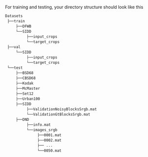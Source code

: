 For training and testing, your directory structure should look like this
    

`Datasets` <br/>
 `├──train`  <br/>
     `├──DFWB`   <br/>
     `└──SIDD`   <br/>
          `├──input_crops`   <br/>
          `└──target_crops`   <br/>
 `├──val`  <br/>
     `└──SIDD`   <br/>
          `├──input_crops`   <br/>
          `└──target_crops`   <br/>
 `└──test`  <br/>
     `├──BSD68`   <br/>
     `├──CBSD68`   <br/>
     `├──Kodak`   <br/>
     `├──McMaster`   <br/>
     `├──Set12`   <br/>
     `├──Urban100`   <br/>
     `├──SIDD`   <br/>
          `├──ValidationNoisyBlocksSrgb.mat`   <br/>
          `└──ValidationGtBlocksSrgb.mat`   <br/>
     `├──DND`   <br/>
          `├──info.mat`   <br/>
          `└──images_srgb`   <br/>
               `├──0001.mat`   <br/>
               `├──0002.mat`   <br/>
               `├── ...    `   <br/>
               `└──0050.mat` 
